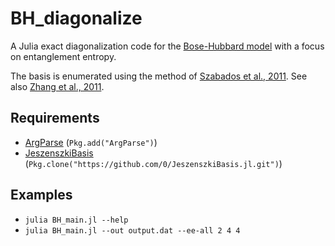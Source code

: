 # BH_diagonalize

A Julia exact diagonalization code for the [Bose-Hubbard model](https://en.wikipedia.org/wiki/Bose%E2%80%93Hubbard_model) with a focus on entanglement entropy.

The basis is enumerated using the method of [Szabados et al., 2011](http://coulson.chem.elte.hu/surjan/PREPRINTS/181.pdf).
See also [Zhang et al., 2011](http://arxiv.org/pdf/1102.4006v1.pdf).


## Requirements

* [ArgParse](https://github.com/carlobaldassi/ArgParse.jl) (`Pkg.add("ArgParse")`)
* [JeszenszkiBasis](https://github.com/0/JeszenszkiBasis.jl) (`Pkg.clone("https://github.com/0/JeszenszkiBasis.jl.git")`)


## Examples

* `julia BH_main.jl --help`
* `julia BH_main.jl --out output.dat --ee-all 2 4 4`

